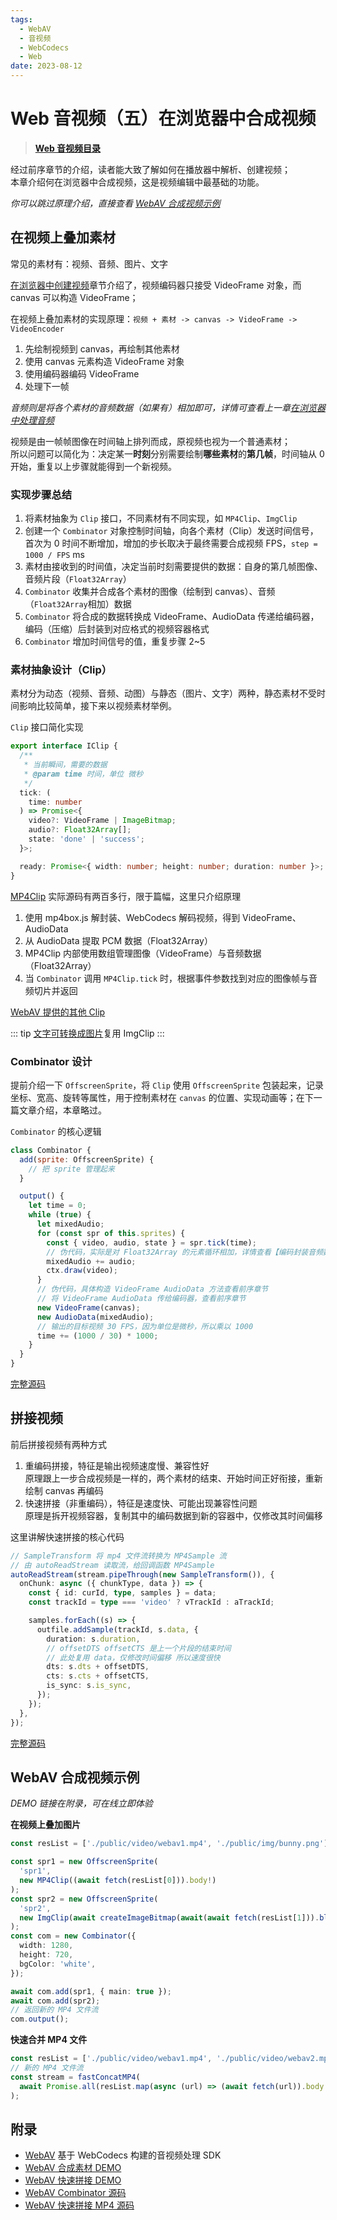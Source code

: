 ```yaml
---
tags:
  - WebAV
  - 音视频
  - WebCodecs
  - Web
date: 2023-08-12
---
```


# Web 音视频（五）在浏览器中合成视频

> [**Web 音视频目录**](/tag/WebAV)

经过前序章节的介绍，读者能大致了解如何在播放器中解析、创建视频；  
本章介绍何在浏览器中合成视频，这是视频编辑中最基础的功能。

_你可以跳过原理介绍，直接查看 [WebAV 合成视频示例](#webav-合成视频示例)_

## 在视频上叠加素材

常见的素材有：视频、音频、图片、文字

[在浏览器中创建视频](/posts/2023/07/31/webav-3-create-video/)章节介绍了，视频编码器只接受 VideoFrame 对象，而 canvas 可以构造 VideoFrame；

在视频上叠加素材的实现原理：`视频 + 素材 -> canvas -> VideoFrame -> VideoEncoder`

1. 先绘制视频到 canvas，再绘制其他素材
2. 使用 canvas 元素构造 VideoFrame 对象
3. 使用编码器编码 VideoFrame
4. 处理下一帧

_音频则是将各个素材的音频数据（如果有）相加即可，详情可查看上一章[在浏览器中处理音频](/posts/2023/08/05/webav-4-process-audio/)_

视频是由一帧帧图像在时间轴上排列而成，原视频也视为一个普通素材；  
所以问题可以简化为：决定某一**时刻**分别需要绘制**哪些素材**的**第几帧**，时间轴从 0 开始，重复以上步骤就能得到一个新视频。

### 实现步骤总结

1. 将素材抽象为 `Clip` 接口，不同素材有不同实现，如 `MP4Clip`、`ImgClip`
2. 创建一个 `Combinator` 对象控制时间轴，向各个素材（Clip）发送时间信号，首次为 0
   时间不断增加，增加的步长取决于最终需要合成视频 FPS，`step = 1000 / FPS` ms
3. 素材由接收到的时间值，决定当前时刻需要提供的数据：自身的第几帧图像、音频片段（`Float32Array`）
4. `Combinator` 收集并合成各个素材的图像（绘制到 canvas）、音频（`Float32Array`相加）数据
5. `Combinator` 将合成的数据转换成 VideoFrame、AudioData 传递给编码器，编码（压缩）后封装到对应格式的视频容器格式
6. `Combinator` 增加时间信号的值，重复步骤 2~5

### 素材抽象设计（Clip）

素材分为动态（视频、音频、动图）与静态（图片、文字）两种，静态素材不受时间影响比较简单，接下来以视频素材举例。

`Clip` 接口简化实现

```ts
export interface IClip {
  /**
   * 当前瞬间，需要的数据
   * @param time 时间，单位 微秒
   */
  tick: (
    time: number
  ) => Promise<{
    video?: VideoFrame | ImageBitmap;
    audio?: Float32Array[];
    state: 'done' | 'success';
  }>;

  ready: Promise<{ width: number; height: number; duration: number }>;
}
```

[MP4Clip][2] 实际源码有两百多行，限于篇幅，这里只介绍原理

1. 使用 mp4box.js 解封装、WebCodecs 解码视频，得到 VideoFrame、AudioData
2. 从 AudioData 提取 PCM 数据（Float32Array）
3. MP4Clip 内部使用数组管理图像（VideoFrame）与音频数据（Float32Array）
4. 当 `Combinator` 调用 `MP4Clip.tick` 时，根据事件参数找到对应的图像帧与音频切片并返回

[WebAV 提供的其他 Clip][1]

::: tip
[文字可转换成图片][8]复用 ImgClip
:::

### Combinator 设计

提前介绍一下 `OffscreenSprite`，将 `Clip` 使用 `OffscreenSprite` 包装起来，记录坐标、宽高、旋转等属性，用于控制素材在 `canvas` 的位置、实现动画等；在下一篇文章介绍，本章略过。

`Combinator` 的核心逻辑

```js
class Combinator {
  add(sprite: OffscreenSprite) {
    // 把 sprite 管理起来
  }

  output() {
    let time = 0;
    while (true) {
      let mixedAudio;
      for (const spr of this.sprites) {
        const { video, audio, state } = spr.tick(time);
        // 伪代码，实际是对 Float32Array 的元素循环相加，详情查看【编码封装音频数据】章节
        mixedAudio += audio;
        ctx.draw(video);
      }
      // 伪代码，具体构造 VideoFrame AudioData 方法查看前序章节
      // 将 VideoFrame AudioData 传给编码器，查看前序章节
      new VideoFrame(canvas);
      new AudioData(mixedAudio);
      // 输出的目标视频 30 FPS，因为单位是微秒，所以乘以 1000
      time += (1000 / 30) * 1000;
    }
  }
}
```

[完整源码][3]

## 拼接视频

前后拼接视频有两种方式

1. 重编码拼接，特征是输出视频速度慢、兼容性好  
   原理跟上一步合成视频是一样的，两个素材的结束、开始时间正好衔接，重新绘制 canvas 再编码
2. 快速拼接（非重编码），特征是速度快、可能出现兼容性问题  
   原理是拆开视频容器，复制其中的编码数据到新的容器中，仅修改其时间偏移

这里讲解快速拼接的核心代码

```ts
// SampleTransform 将 mp4 文件流转换为 MP4Sample 流
// 由 autoReadStream 读取流，给回调函数 MP4Sample
autoReadStream(stream.pipeThrough(new SampleTransform()), {
  onChunk: async ({ chunkType, data }) => {
    const { id: curId, type, samples } = data;
    const trackId = type === 'video' ? vTrackId : aTrackId;

    samples.forEach((s) => {
      outfile.addSample(trackId, s.data, {
        duration: s.duration,
        // offsetDTS offsetCTS 是上一个片段的结束时间
        // 此处复用 data，仅修改时间偏移 所以速度很快
        dts: s.dts + offsetDTS,
        cts: s.cts + offsetCTS,
        is_sync: s.is_sync,
      });
    });
  },
});
```

[完整源码][4]

## WebAV 合成视频示例

_DEMO 链接在附录，可在线立即体验_

**在视频上叠加图片**

```ts
const resList = ['./public/video/webav1.mp4', './public/img/bunny.png'];

const spr1 = new OffscreenSprite(
  'spr1',
  new MP4Clip((await fetch(resList[0])).body!)
);
const spr2 = new OffscreenSprite(
  'spr2',
  new ImgClip(await createImageBitmap(await(await fetch(resList[1])).blob()))
);
const com = new Combinator({
  width: 1280,
  height: 720,
  bgColor: 'white',
});

await com.add(spr1, { main: true });
await com.add(spr2);
// 返回新的 MP4 文件流
com.output();
```

**快速合并 MP4 文件**

```ts
const resList = ['./public/video/webav1.mp4', './public/video/webav2.mp4'];
// 新的 MP4 文件流
const stream = fastConcatMP4(
  await Promise.all(resList.map(async (url) => (await fetch(url)).body!))
);
```

## 附录

- [WebAV][5] 基于 WebCodecs 构建的音视频处理 SDK
- [WebAV 合成素材 DEMO][6]
- [WebAV 快速拼接 DEMO][7]
- [WebAV Combinator 源码][3]
- [WebAV 快速拼接 MP4 源码][4]

[1]: https://github.com/hughfenghen/WebAV/tree/49bed37798412d29a1ec51ef5f7d45cd7682b218/packages/av-cliper/src/clips
[2]: https://github.com/hughfenghen/WebAV/blob/49bed37798412d29a1ec51ef5f7d45cd7682b218/packages/av-cliper/src/clips/mp4-clip.ts#L13
[3]: https://github.com/hughfenghen/WebAV/blob/49bed37798412d29a1ec51ef5f7d45cd7682b218/packages/av-cliper/src/combinator.ts#L151
[4]: https://github.com/hughfenghen/WebAV/blob/49bed37798412d29a1ec51ef5f7d45cd7682b218/packages/av-cliper/src/mp4-utils.ts#L646
[5]: https://github.com/hughfenghen/WebAV
[6]: https://hughfenghen.github.io/WebAV/demo/2_1-concat-video
[7]: https://hughfenghen.github.io/WebAV/demo/2_5-video-compsite-and-concat
[8]: https://github.com/hughfenghen/WebAV/blob/49bed37798412d29a1ec51ef5f7d45cd7682b218/packages/av-cliper/src/dom-utils.ts#L36
